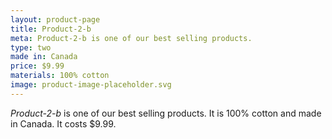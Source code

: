 ```yaml
---
layout: product-page
title: Product-2-b
meta: Product-2-b is one of our best selling products.
type: two
made in: Canada
price: $9.99
materials: 100% cotton
image: product-image-placeholder.svg
---
```


*Product-2-b* is one of our best selling products. It is 100% cotton and made in Canada. It costs $9.99.

